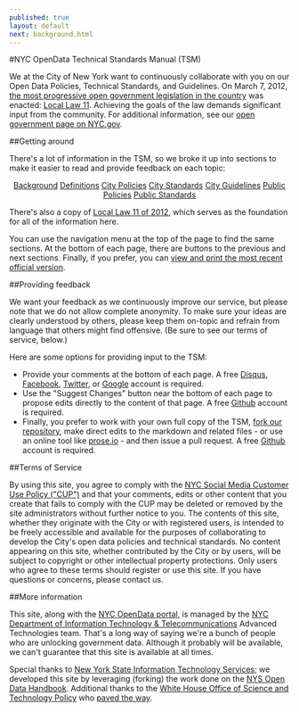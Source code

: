 ```yaml
---
published: true
layout: default
next: background.html
---
```


#NYC OpenData Technical Standards Manual (TSM)

We at the City of New York want to continuously collaborate with you on our Open Data Policies, Technical Standards, and Guidelines. On March 7, 2012, [the most progressive open government legislation in the country](http://www.nyc.gov/html/om/html/2012a/pr081-12.html) was enacted: [Local Law 11](LocalLaw11of2012.html). Achieving the goals of the law demands significant input from the community. For additional information, see our [open government page on NYC.gov](http://www.nyc.gov/html/doitt/html/open/data.shtml).

##Getting around

There's a lot of information in the TSM, so we broke it up into sections to make it easier to read and provide feedback on each topic:

<div class="row" style="text-align: center">
	<a href="background.html" class="small button secondary">Background</a>
	<a href="definitions.html" class="small button secondary">Definitions</a>
	<a href="citypolicies.html" class="small button secondary">City Policies</a>
	<a href="citystandards.html" class="small button secondary">City Standards</a>
	<a href="cityguidelines.html" class="small button secondary">City Guidelines</a>
	<a href="publicpolicies.html" class="small button secondary">Public Policies</a>
	<a href="publicstandards.html" class="small button secondary">Public Standards</a>
</div>

There's also a copy of [Local Law 11 of 2012](LocalLaw11of2012.html), which serves as the foundation for all of the information here.

You can use the navigation menu at the top of the page to find the same sections. At the bottom of each page, there are buttons to the previous and next sections. Finally, if you prefer, you can [view and print the most recent official version](http://www.nyc.gov/html/doitt/downloads/pdf/nyc_open_data_tsm.pdf).

##Providing feedback

We want your feedback as we continuously improve our service, but please note that we do not allow complete anonymity. To make sure your ideas are clearly understood by others, please keep them on-topic and refrain from language that others might find offensive. (Be sure to see our terms of service, below.)

Here are some options for providing input to the TSM:

- Provide your comments at the bottom of each page. A free [Disqus](https://disqus.com/), [Facebook](https://facebook.com/), [Twitter](https://twitter.com/), or [Google](https://accounts.google.com/ServiceLogin?hl=en) account is required.
- Use the &quot;Suggest Changes&quot; button near the bottom of each page to propose edits directly to the content of that page. A free [Github](https://github.com/) account is required.
- Finally, you prefer to work with your own full copy of the TSM, [fork our repository](https://github.com/CityOfNewYork/opendatatsm/fork), make direct edits to the markdown and related files - or use an online tool like [prose.io](http://prose.io/) - and then issue a pull request. A free [Github](https://github.com/) account is required.

##Terms of Service

By using this site, you agree to comply with the [NYC Social Media Customer Use Policy ("CUP")](http://www.nyc.gov/html/misc/html/social_media_policy.html) and that your comments, edits or other content that you create that fails to comply with the CUP may be deleted or removed by the site administrators without further notice to you. The contents of this site, whether they originate with the City or with registered users, is intended to be freely accessible and available for the purposes of collaborating to develop the City's open data policies and technical standards. No content appearing on this site, whether contributed by the City or by users, will be subject to copyright or other intellectual property protections. Only users who agree to these terms should register or use this site. If you have questions or concerns, please contact us.

##More information

This site, along with the [NYC OpenData portal](http://nyc.gov/data), is managed by the [NYC Department of Information Technology & Telecommunications](http://nyc.gov/doitt) Advanced Technologies team. That's a long way of saying we're a bunch of people who are unlocking government data. Although it probably will be available, we can't guarantee that this site is available at all times.

Special thanks to [New York State Information Technology Services](http://www.governor.ny.gov/press/06132013-open-data-guidelines); we developed this site by leveraging (forking) the work done on the [NYS Open Data Handbook](http://nys-its.github.io/open-data-handbook/). Additional thanks to the [White House Office of Science and Technology Policy](http://www.whitehouse.gov/blog/2013/05/16/introducing-project-open-data) who [paved the way](http://project-open-data.github.io/).
